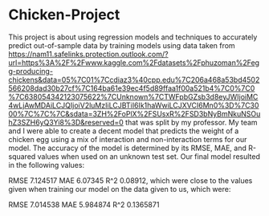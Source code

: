 # Chicken-Project

This project is about using regression models and techniques to accurately predict out-of-sample data by training models using data taken from https://nam11.safelinks.protection.outlook.com/?url=https%3A%2F%2Fwww.kaggle.com%2Fdatasets%2Fphuzoman%2Fegg-producing-chickens&data=05%7C01%7Ccdiaz3%40cpp.edu%7C206a468a53bd4502566208dad30b27cf%7C164ba61e39ec4f5d89ffaa1f00a521b4%7C0%7C0%7C638054342123075622%7CUnknown%7CTWFpbGZsb3d8eyJWIjoiMC4wLjAwMDAiLCJQIjoiV2luMzIiLCJBTiI6Ik1haWwiLCJXVCI6Mn0%3D%7C3000%7C%7C%7C&sdata=3ZH%2FoPlX%2FSUsxR%2FSD3bNyBmNkuNSOuhZ3SZH6yQ3Yi8%3D&reserved=0
that was split by my professor. My team and I were able to create a decent model that predicts the weight of a chicken egg using a mix of interaction and non-interaction terms for our model. The accuracy of the model is determined by its RMSE, MAE, and R-squared values when used on an unknown test set. Our final model resulted in the following values:

RMSE    7.124517
MAE     6.07345
R^2     0.08912,
which were close to the values given when training our model on the data given to us, which were:

RMSE    7.014538
MAE     5.984874
R^2     0.1365871
